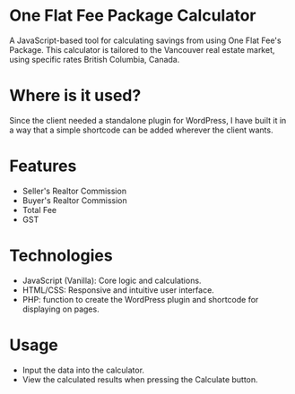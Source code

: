 # One Flat Fee Package Calculator

A JavaScript-based tool for calculating savings from using One Flat Fee's Package. This calculator is tailored to the Vancouver real estate market, using specific rates British Columbia, Canada.

# Where is it used?

Since the client needed a standalone plugin for WordPress, I have built it in a way that a simple shortcode can be added wherever the client wants.

# Features

- Seller's Realtor Commission
- Buyer's Realtor Commission
- Total Fee
- GST

# Technologies

- JavaScript (Vanilla): Core logic and calculations.
- HTML/CSS: Responsive and intuitive user interface.
- PHP: function to create the WordPress plugin and shortcode for displaying on pages.

# Usage

- Input the data into the calculator.
- View the calculated results when pressing the Calculate button.
